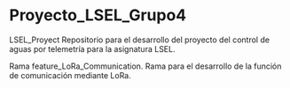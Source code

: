# Proyecto_LSEL_Grupo4
LSEL_Proyect Repositorio para el desarrollo del proyecto del control de aguas por telemetría para la asignatura LSEL. 

Rama feature_LoRa_Communication. Rama para el desarrollo de la función de comunicación mediante LoRa.